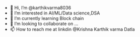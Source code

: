 - 👋 Hi, I’m @karthikvarma8036
- 👀 I’m interested in AI/ML/Data science,DSA
- 🌱 I’m currently learning Block chain 
- 💞️ I’m looking to collaborate on ...
- 📫 How to reach me at linkdin @Krishna Karthik varma Datla

<!---
karthikvarma8036/karthikvarma8036 is a ✨ special ✨ repository because its `README.md` (this file) appears on your GitHub profile.
You can click the Preview link to take a look at your changes.
--->
